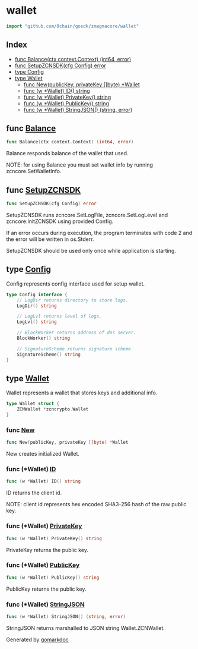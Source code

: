 <!-- Code generated by gomarkdoc. DO NOT EDIT -->

# wallet

```go
import "github.com/0chain/gosdk/zmagmacore/wallet"
```

## Index

- [func Balance\(ctx context.Context\) \(int64, error\)](<#Balance>)
- [func SetupZCNSDK\(cfg Config\) error](<#SetupZCNSDK>)
- [type Config](<#Config>)
- [type Wallet](<#Wallet>)
  - [func New\(publicKey, privateKey \[\]byte\) \*Wallet](<#New>)
  - [func \(w \*Wallet\) ID\(\) string](<#Wallet.ID>)
  - [func \(w \*Wallet\) PrivateKey\(\) string](<#Wallet.PrivateKey>)
  - [func \(w \*Wallet\) PublicKey\(\) string](<#Wallet.PublicKey>)
  - [func \(w \*Wallet\) StringJSON\(\) \(string, error\)](<#Wallet.StringJSON>)


<a name="Balance"></a>
## func [Balance](<https://github.com/0chain/gosdk/blob/doc/initial/zmagmacore/wallet/balance.go#L21>)

```go
func Balance(ctx context.Context) (int64, error)
```

Balance responds balance of the wallet that used.

NOTE: for using Balance you must set wallet info by running zcncore.SetWalletInfo.

<a name="SetupZCNSDK"></a>
## func [SetupZCNSDK](<https://github.com/0chain/gosdk/blob/doc/initial/zmagmacore/wallet/setup.go#L13>)

```go
func SetupZCNSDK(cfg Config) error
```

SetupZCNSDK runs zcncore.SetLogFile, zcncore.SetLogLevel and zcncore.InitZCNSDK using provided Config.

If an error occurs during execution, the program terminates with code 2 and the error will be written in os.Stderr.

SetupZCNSDK should be used only once while application is starting.

<a name="Config"></a>
## type [Config](<https://github.com/0chain/gosdk/blob/doc/initial/zmagmacore/wallet/types.go#L5-L17>)

Config represents config interface used for setup wallet.

```go
type Config interface {
    // LogDir returns directory to store logs.
    LogDir() string

    // LogLvl returns level of logs.
    LogLvl() string

    // BlockWorker returns address of dns server.
    BlockWorker() string

    // SignatureScheme returns signature scheme.
    SignatureScheme() string
}
```

<a name="Wallet"></a>
## type [Wallet](<https://github.com/0chain/gosdk/blob/doc/initial/zmagmacore/wallet/wallet.go#L13-L15>)

Wallet represents a wallet that stores keys and additional info.

```go
type Wallet struct {
    ZCNWallet *zcncrypto.Wallet
}
```

<a name="New"></a>
### func [New](<https://github.com/0chain/gosdk/blob/doc/initial/zmagmacore/wallet/wallet.go#L19>)

```go
func New(publicKey, privateKey []byte) *Wallet
```

New creates initialized Wallet.

<a name="Wallet.ID"></a>
### func \(\*Wallet\) [ID](<https://github.com/0chain/gosdk/blob/doc/initial/zmagmacore/wallet/wallet.go#L51>)

```go
func (w *Wallet) ID() string
```

ID returns the client id.

NOTE: client id represents hex encoded SHA3\-256 hash of the raw public key.

<a name="Wallet.PrivateKey"></a>
### func \(\*Wallet\) [PrivateKey](<https://github.com/0chain/gosdk/blob/doc/initial/zmagmacore/wallet/wallet.go#L44>)

```go
func (w *Wallet) PrivateKey() string
```

PrivateKey returns the public key.

<a name="Wallet.PublicKey"></a>
### func \(\*Wallet\) [PublicKey](<https://github.com/0chain/gosdk/blob/doc/initial/zmagmacore/wallet/wallet.go#L39>)

```go
func (w *Wallet) PublicKey() string
```

PublicKey returns the public key.

<a name="Wallet.StringJSON"></a>
### func \(\*Wallet\) [StringJSON](<https://github.com/0chain/gosdk/blob/doc/initial/zmagmacore/wallet/wallet.go#L56>)

```go
func (w *Wallet) StringJSON() (string, error)
```

StringJSON returns marshalled to JSON string Wallet.ZCNWallet.

Generated by [gomarkdoc](<https://github.com/princjef/gomarkdoc>)
